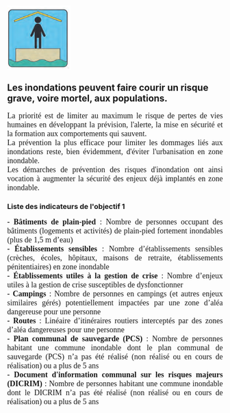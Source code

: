 <img  src= "Objectif1.png" height="150px" width="148px" align="center" style="float:center; margin-right:1000px;"/>

<h2>Les inondations peuvent faire courir un risque grave, voire mortel, aux populations.</h2>

<p align="justify">
<font size="4.5px" face="calibri">
La priorité est  de limiter au maximum le risque de pertes de vies humaines en développant la prévision, l'alerte, la mise en sécurité et la formation aux comportements qui sauvent.</br>
La prévention la plus efficace pour limiter les dommages liés aux inondations reste, bien évidemment, d'éviter l'urbanisation en zone inondable. </br>
Les démarches de prévention des risques d'inondation ont ainsi vocation à augmenter la sécurité des enjeux déjà implantés en zone inondable. 
</font></p>
<h3>Liste des indicateurs de l'objectif 1</h3>
<p align="justify">
<font size="4.5px" face="calibri">
<b>- Bâtiments de plain-pied</b> : Nombre de personnes occupant des bâtiments (logements et activités) de plain-pied fortement inondables (plus de 1,5 m d’eau)
<br/>
<b>- Établissements sensibles</b> : Nombre d’établissements sensibles (crèches, écoles, hôpitaux, maisons de retraite, établissements pénitentiaires) en zone inondable
<br/>
<b>- Établissements utiles à la gestion de crise</b> : Nombre d’enjeux utiles à la gestion de crise susceptibles de dysfonctionner
<br/>
<b>- Campings </b> : Nombre de personnes en campings (et autres enjeux similaires gérés) potentiellement impactées par une zone d’aléa dangereuse pour une personne
<br/>
<b>- Routes</b> : Linéaire d’itinéraires routiers interceptés par des zones d’aléa dangereuses pour une personne
<br/>
<b>- Plan communal de sauvegarde (PCS)</b> : Nombre de personnes habitant une commune inondable dont le plan communal de sauvegarde (PCS) n’a pas été réalisé (non réalisé ou en cours de réalisation) ou a plus de 5 ans
<br/>
<b>- Document d'information communal sur les risques majeurs (DICRIM)</b> : Nombre de personnes habitant une commune inondable dont le DICRIM n’a pas été réalisé (non réalisé ou en cours de réalisation) ou a plus de 5 ans
<br/>

</font></p>